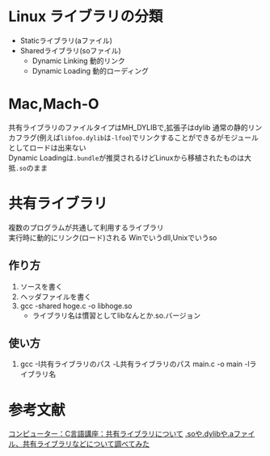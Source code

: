 # Linux ライブラリの分類

* Staticライブラリ(aファイル)
* Sharedライブラリ(soファイル)
    * Dynamic Linking
      動的リンク
    * Dynamic Loading
      動的ローディング

# Mac,Mach-O #
共有ライブラリのファイルタイプはMH\_DYLIBで,拡張子はdylib 通常の静的リンカフラグ(例えば`libfoo.dylib`は`-lfoo`)でリンクすることができるがモジュールとしてロードは出来ない  
Dynamic Loadingは`.bundle`が推奨されるけどLinuxから移植されたものは大抵`.so`のまま

# 共有ライブラリ #
複数のプログラムが共通して利用するライブラリ  
実行時に動的にリンク(ロード)される
Winでいうdll,Unixでいうso  

## 作り方 ##

1. ソースを書く
2. ヘッダファイルを書く
3. gcc -shared hoge.c -o libhoge.so
    * ライブラリ名は慣習としてlibなんとか.so.バージョン

## 使い方 ##
1. gcc -I共有ライブラリのパス -L共有ライブラリのパス main.c -o main -lライブラリ名

# 参考文献 #
[コンピューター：C言語講座：共有ライブラリについて]( http://www.ncad.co.jp/~komata/c-kouza26.htm )
[.soや.dylibや.aファイル、共有ライブラリなどについて調べてみた](http://d.hatena.ne.jp/kanonji/20121018/1350538932)
